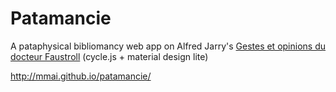 # Patamancie
A pataphysical bibliomancy web app on Alfred Jarry's [Gestes et opinions du docteur Faustroll](https://fr.wikisource.org/wiki/Gestes_et_opinions_du_docteur_Faustroll) (cycle.js + material design lite)

http://mmai.github.io/patamancie/


